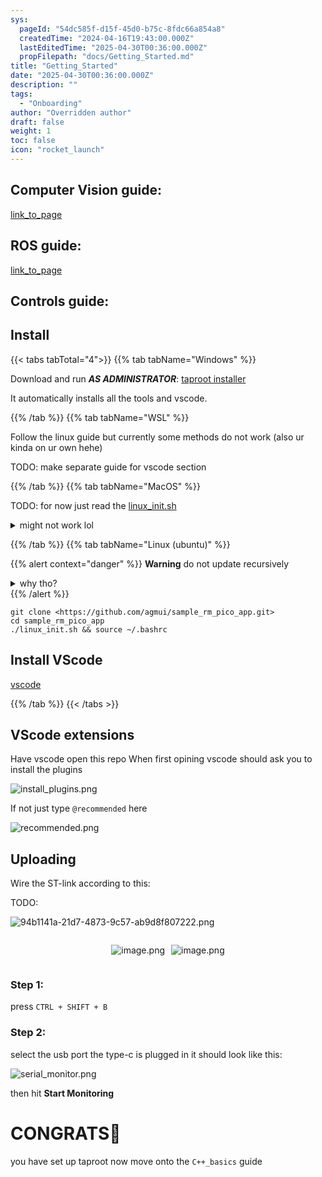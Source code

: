 ```yaml
---
sys:
  pageId: "54dc585f-d15f-45d0-b75c-8fdc66a854a8"
  createdTime: "2024-04-16T19:43:00.000Z"
  lastEditedTime: "2025-04-30T00:36:00.000Z"
  propFilepath: "docs/Getting_Started.md"
title: "Getting_Started"
date: "2025-04-30T00:36:00.000Z"
description: ""
tags:
  - "Onboarding"
author: "Overridden author"
draft: false
weight: 1
toc: false
icon: "rocket_launch"
---
```


## Computer Vision guide:

[link_to_page](86d45bc0-388b-4d26-8848-44f255f73d0e)

## ROS guide:

[link_to_page](3c76c1de-ec8f-46d6-8b0a-294005edc2d5)

## Controls guide:

## Install

{{< tabs tabTotal="4">}}
{{% tab tabName="Windows" %}}

Download and run _**AS ADMINISTRATOR**_: [taproot installer](https://github.com/Thornbots/TeachingFreshies/releases/tag/1.0)

It automatically installs all the tools and vscode.

{{% /tab %}}
{{% tab tabName="WSL" %}}

Follow the linux guide but currently some methods do not work (also ur kinda on ur own hehe)

TODO: make separate guide for vscode section

{{% /tab %}}
{{% tab tabName="MacOS" %}}

TODO: for now just read the [linux_init.sh](https://github.com/agmui/sample_rm_pico_app/blob/main/linux_init.sh)

<details>
<summary>might not work lol</summary>

`brew install libusb pkg-config`

Next install: [vscode](https://code.visualstudio.com/Download)

</details>

{{% /tab %}}
{{% tab tabName="Linux (ubuntu)" %}}

{{% alert context="danger" %}}
**Warning** do not update recursively
<details>
<summary>why tho?</summary>
There are some submodules that may go on for a while (like tinyusb) and I highly
recommend you don't need to get them.
If you want to see what submodules I update just look in `linux_init.sh`
</details>
{{% /alert %}}

```shell
git clone <https://github.com/agmui/sample_rm_pico_app.git>
cd sample_rm_pico_app
./linux_init.sh && source ~/.bashrc
```

## Install VScode

[vscode](https://code.visualstudio.com/Download)

{{% /tab %}}
{{< /tabs >}}

## VScode extensions

Have vscode open this repo
When first opining vscode should ask you to install the plugins

![install_plugins.png](https://prod-files-secure.s3.us-west-2.amazonaws.com/d518164a-d88e-44d1-a4ee-3adb3bd8bce0/89bd30f0-1825-4e77-867b-0a41ce370880/install_plugins.png?X-Amz-Algorithm=AWS4-HMAC-SHA256&X-Amz-Content-Sha256=UNSIGNED-PAYLOAD&X-Amz-Credential=ASIAZI2LB4665YSSZFV7%2F20250623%2Fus-west-2%2Fs3%2Faws4_request&X-Amz-Date=20250623T150931Z&X-Amz-Expires=3600&X-Amz-Security-Token=IQoJb3JpZ2luX2VjEB4aCXVzLXdlc3QtMiJHMEUCIHU5LI8JthM887vNZ2RdALD4pGnkVeRAVOgVvMYhPRjdAiEA13%2BlC3z8tO7w79UU2KW3%2BsCXmbo2zxtgrVPciBbH%2FQYq%2FwMIFxAAGgw2Mzc0MjMxODM4MDUiDNlkV5nmgDgkyW4pNSrcA2IX0ZjBVSWiYyRO06hb91Cj8E2xldL0H7kAwVIVdIY6ABe6KzWqvTZW3JBv%2FotFW1Ej1qN1gFcGqYIaz5kMncMjNVNZtcGeEC47BnKvGFWQITDGzev6EFSeIXPSRp0HNI1VHJPrjgX8NGwr0p%2FYuWD3lO3nxxdXMTPoeVPdvtgnpBervfFVTIKmycJjxT3hzfP%2BU48uHAipPRNyHH1yhWUE5AWdShL0akP9mvElDWuLXtmlfqIKe%2B0256Yc4pWO3PIfOy2ttuJhtf5532JVM0V%2FnTd05CPFGDVFvNCCCqgMO7OqWv2abvK8iYVUlMd4KxvtTilfal%2F%2FbosxtkOn9ZHAiZEwpCWTv%2FuZkcEFUKvSvwJ%2FpGpIxOauGd2lzQcOtVX9AUQ2OhVA4K2QWNmxJG%2FfbJPAdy%2F9myu4zEyijqVdKWn3grlClWrHU%2BIAXLq5JkDuk1Vvw9qHsVxoIfTQ67f6f1aAlBQssh3uVV7sODu9VZ3DH%2BnHL5kL59RvfDRWE121egEuY6z1dWdH3gNOsYYRDoP1AAqAEs8tXDZfzcCQkU5ajtB2qNJ28WWkjvY7QyFJLIzV%2F5bh3Ws9f4VKunFJvOyh1C1F%2Fr6MC8iWIjGxVf9LTfdyNVUrsmYsMMnA5cIGOqUBsSQy04vT4jrDxzZlWqao48B7uKDVHu5SZ2ak8NmCpSmCf8wg7ZWw9l23JZ0aqtFUtbj5wPmd3%2FPvCyi3Ogkprp0nTEqsfvuhsRX%2B75CLBnvX8HKEL2hfR29w03XLqNwP%2Bm%2FvBTVQ8XURR6BvpXtV5koqqdVkP9GEUTCF3gVg2pseAqvuUnJ%2FYNkPcAha8g92Wa7nQR64F6%2BG69ucqbKtXwzjsn3t&X-Amz-Signature=7726719dbc161b725b28b09d01dd3fbe1a45d07168e766b7db6611b02111bb80&X-Amz-SignedHeaders=host&x-amz-checksum-mode=ENABLED&x-id=GetObject)

If not just type `@recommended` here  

![recommended.png](https://prod-files-secure.s3.us-west-2.amazonaws.com/d518164a-d88e-44d1-a4ee-3adb3bd8bce0/61e661e9-5d85-4dfc-be0d-8d2097a5e793/recommended.png?X-Amz-Algorithm=AWS4-HMAC-SHA256&X-Amz-Content-Sha256=UNSIGNED-PAYLOAD&X-Amz-Credential=ASIAZI2LB4665YSSZFV7%2F20250623%2Fus-west-2%2Fs3%2Faws4_request&X-Amz-Date=20250623T150931Z&X-Amz-Expires=3600&X-Amz-Security-Token=IQoJb3JpZ2luX2VjEB4aCXVzLXdlc3QtMiJHMEUCIHU5LI8JthM887vNZ2RdALD4pGnkVeRAVOgVvMYhPRjdAiEA13%2BlC3z8tO7w79UU2KW3%2BsCXmbo2zxtgrVPciBbH%2FQYq%2FwMIFxAAGgw2Mzc0MjMxODM4MDUiDNlkV5nmgDgkyW4pNSrcA2IX0ZjBVSWiYyRO06hb91Cj8E2xldL0H7kAwVIVdIY6ABe6KzWqvTZW3JBv%2FotFW1Ej1qN1gFcGqYIaz5kMncMjNVNZtcGeEC47BnKvGFWQITDGzev6EFSeIXPSRp0HNI1VHJPrjgX8NGwr0p%2FYuWD3lO3nxxdXMTPoeVPdvtgnpBervfFVTIKmycJjxT3hzfP%2BU48uHAipPRNyHH1yhWUE5AWdShL0akP9mvElDWuLXtmlfqIKe%2B0256Yc4pWO3PIfOy2ttuJhtf5532JVM0V%2FnTd05CPFGDVFvNCCCqgMO7OqWv2abvK8iYVUlMd4KxvtTilfal%2F%2FbosxtkOn9ZHAiZEwpCWTv%2FuZkcEFUKvSvwJ%2FpGpIxOauGd2lzQcOtVX9AUQ2OhVA4K2QWNmxJG%2FfbJPAdy%2F9myu4zEyijqVdKWn3grlClWrHU%2BIAXLq5JkDuk1Vvw9qHsVxoIfTQ67f6f1aAlBQssh3uVV7sODu9VZ3DH%2BnHL5kL59RvfDRWE121egEuY6z1dWdH3gNOsYYRDoP1AAqAEs8tXDZfzcCQkU5ajtB2qNJ28WWkjvY7QyFJLIzV%2F5bh3Ws9f4VKunFJvOyh1C1F%2Fr6MC8iWIjGxVf9LTfdyNVUrsmYsMMnA5cIGOqUBsSQy04vT4jrDxzZlWqao48B7uKDVHu5SZ2ak8NmCpSmCf8wg7ZWw9l23JZ0aqtFUtbj5wPmd3%2FPvCyi3Ogkprp0nTEqsfvuhsRX%2B75CLBnvX8HKEL2hfR29w03XLqNwP%2Bm%2FvBTVQ8XURR6BvpXtV5koqqdVkP9GEUTCF3gVg2pseAqvuUnJ%2FYNkPcAha8g92Wa7nQR64F6%2BG69ucqbKtXwzjsn3t&X-Amz-Signature=dd78405ac4a71fa4e427fe3dfb8b8bbdc1f9100bfd5d0a534e3bf97e32114bf0&X-Amz-SignedHeaders=host&x-amz-checksum-mode=ENABLED&x-id=GetObject)

## Uploading

Wire the ST-link according to this:

TODO:

![94b1141a-21d7-4873-9c57-ab9d8f807222.png](https://prod-files-secure.s3.us-west-2.amazonaws.com/d518164a-d88e-44d1-a4ee-3adb3bd8bce0/e5fad17d-ab82-4300-9f4c-505ab4b1202c/94b1141a-21d7-4873-9c57-ab9d8f807222.png?X-Amz-Algorithm=AWS4-HMAC-SHA256&X-Amz-Content-Sha256=UNSIGNED-PAYLOAD&X-Amz-Credential=ASIAZI2LB4665YSSZFV7%2F20250623%2Fus-west-2%2Fs3%2Faws4_request&X-Amz-Date=20250623T150931Z&X-Amz-Expires=3600&X-Amz-Security-Token=IQoJb3JpZ2luX2VjEB4aCXVzLXdlc3QtMiJHMEUCIHU5LI8JthM887vNZ2RdALD4pGnkVeRAVOgVvMYhPRjdAiEA13%2BlC3z8tO7w79UU2KW3%2BsCXmbo2zxtgrVPciBbH%2FQYq%2FwMIFxAAGgw2Mzc0MjMxODM4MDUiDNlkV5nmgDgkyW4pNSrcA2IX0ZjBVSWiYyRO06hb91Cj8E2xldL0H7kAwVIVdIY6ABe6KzWqvTZW3JBv%2FotFW1Ej1qN1gFcGqYIaz5kMncMjNVNZtcGeEC47BnKvGFWQITDGzev6EFSeIXPSRp0HNI1VHJPrjgX8NGwr0p%2FYuWD3lO3nxxdXMTPoeVPdvtgnpBervfFVTIKmycJjxT3hzfP%2BU48uHAipPRNyHH1yhWUE5AWdShL0akP9mvElDWuLXtmlfqIKe%2B0256Yc4pWO3PIfOy2ttuJhtf5532JVM0V%2FnTd05CPFGDVFvNCCCqgMO7OqWv2abvK8iYVUlMd4KxvtTilfal%2F%2FbosxtkOn9ZHAiZEwpCWTv%2FuZkcEFUKvSvwJ%2FpGpIxOauGd2lzQcOtVX9AUQ2OhVA4K2QWNmxJG%2FfbJPAdy%2F9myu4zEyijqVdKWn3grlClWrHU%2BIAXLq5JkDuk1Vvw9qHsVxoIfTQ67f6f1aAlBQssh3uVV7sODu9VZ3DH%2BnHL5kL59RvfDRWE121egEuY6z1dWdH3gNOsYYRDoP1AAqAEs8tXDZfzcCQkU5ajtB2qNJ28WWkjvY7QyFJLIzV%2F5bh3Ws9f4VKunFJvOyh1C1F%2Fr6MC8iWIjGxVf9LTfdyNVUrsmYsMMnA5cIGOqUBsSQy04vT4jrDxzZlWqao48B7uKDVHu5SZ2ak8NmCpSmCf8wg7ZWw9l23JZ0aqtFUtbj5wPmd3%2FPvCyi3Ogkprp0nTEqsfvuhsRX%2B75CLBnvX8HKEL2hfR29w03XLqNwP%2Bm%2FvBTVQ8XURR6BvpXtV5koqqdVkP9GEUTCF3gVg2pseAqvuUnJ%2FYNkPcAha8g92Wa7nQR64F6%2BG69ucqbKtXwzjsn3t&X-Amz-Signature=7141830b58c7323e9c26c90ea1e211a49bba2b195cb78791b2b2761176e43e3f&X-Amz-SignedHeaders=host&x-amz-checksum-mode=ENABLED&x-id=GetObject)

<div style="display: flex;flex-direction: row; column-gap:10px; max-width: 630px;justify-content: center;">
<div>

![image.png](https://prod-files-secure.s3.us-west-2.amazonaws.com/d518164a-d88e-44d1-a4ee-3adb3bd8bce0/210ecb78-1116-4d7b-b9b7-2292f66fa2c2/image.png?X-Amz-Algorithm=AWS4-HMAC-SHA256&X-Amz-Content-Sha256=UNSIGNED-PAYLOAD&X-Amz-Credential=ASIAZI2LB4666GO6Y3NX%2F20250623%2Fus-west-2%2Fs3%2Faws4_request&X-Amz-Date=20250623T150936Z&X-Amz-Expires=3600&X-Amz-Security-Token=IQoJb3JpZ2luX2VjEBwaCXVzLXdlc3QtMiJGMEQCIF0IFXwTbcT%2BFES88MW5Jwd4qaoRKI0L7kotQ2yFCFyvAiAn%2B5EDemTDdjq4V1nSve6tZtHMNaLT8Pg9ZNEp2axVdir%2FAwgVEAAaDDYzNzQyMzE4MzgwNSIMwoFzs2nz5RIOjaxRKtwDPlejbH1P25vc4RBgciFTzo038EhhzXwPU6FIRD3AZFgP9N2GGdQWEr2jnA4tx9Uvl%2FNwBkBnurVuVukY6jqorV0miSIdWP4AF5pspQX%2FBLC3PiZJiW%2F6zGS4K%2FsxBxcocsCeU91zKHArTA2DStKiSZObDssX99kfs1RfjCQNPv0ITOfvkml2iTFoGhwOkl5b1IIk6%2FrSBOXvIi2nqzPof8czdbO6cEESeAlDINGXGZHlt9qEL95G8uBbHhMV8RrceoPbiIIxU6tcG0HT4S%2FNRkBnG9r6WzRlq2emXJiOFpbuKTZauZnC9zxGUT%2FiZR%2Fav0lnpslZPygURHsVvI%2FPEWZlLbW7aYE7JBug64JW9W0NpVlvw5AySExy%2FEMp8cY5zpz5KRRUpgfODy2I2taOyi3swUBKXEU0lIGh99aAmCn6iD66kLxUHBE4l10Y84Q3VSfSiEDYBjIy%2BBN77QUKxq0yTRkHzAJY%2FRk4hFhfdJjj1%2BCFUrISkITb%2FV4R6uMC9g%2F2ss2iFhAWkZWWl9a10j1y3NmY84hlkGtt3nOqiMU8FYIzU98qtpksJHPjTMBpeSVxZLxRyfaLYWn5fgRBD1ZYQa%2BFhgsXANjG3%2BQ9c62mbhk%2FOsHt5nYBFBkwp%2FPkwgY6pgFAdXfaBVUhWVP6SNZLdyp3Qm2uBpUmLnxKmoMYI97fXmj5A02JEg%2FqDaqh%2F%2B%2B0bfDgjlVmNimS68I77AyMvaJhWeqXpUIN9xCwpCP2MPjyYpgDlwLChd%2FvmU%2FCNcAoDQ89BKk3oZt%2BESdMdg%2BC7ljZoTQLwWlwZQ3yZZJo8Xf%2F%2FTYqKGtLDad6sGxo6R9b5frCATeJULbLqpmDv%2BoWYKgNPlD8FgiB&X-Amz-Signature=6ef772c778bbf65ed4cd9431166f8c5bb3aecf49075d049757ee13938afbb377&X-Amz-SignedHeaders=host&x-amz-checksum-mode=ENABLED&x-id=GetObject)

</div>
<div>

![image.png](https://prod-files-secure.s3.us-west-2.amazonaws.com/d518164a-d88e-44d1-a4ee-3adb3bd8bce0/33a0fd0f-8ca6-4a86-8e09-26e95ded1fff/image.png?X-Amz-Algorithm=AWS4-HMAC-SHA256&X-Amz-Content-Sha256=UNSIGNED-PAYLOAD&X-Amz-Credential=ASIAZI2LB466SGOLBA4P%2F20250623%2Fus-west-2%2Fs3%2Faws4_request&X-Amz-Date=20250623T150936Z&X-Amz-Expires=3600&X-Amz-Security-Token=IQoJb3JpZ2luX2VjEBwaCXVzLXdlc3QtMiJHMEUCIFCYrlvwvkhxomkX9wSxbNp5L6J5kDt1JhcmB9xHgBP8AiEA5vsI9LuKorQWO%2Fv0vZd6PB0F03mpPi796RW6RyePsa0q%2FwMIFRAAGgw2Mzc0MjMxODM4MDUiDMHeBlFWziyK42JuOSrcA4jrfr1dVNxNIUkm5T9Srolv%2Bbyx58M7yyWxhoBvtgzTpw0%2FX9iBujqFPqXSwH5thWxDKqspu%2B8JSZxUdcQZTADTpejqyn39bJ9Pq2huheLOFkHWxIH808hcjQIJ2LADA5Mszkrhd%2Frtpb0q2J5u1u5p6KidoSdjC9hHUDTSiMvnxWLnlh8k8gVWhTKwOS3ifhT9vtKRMK9ZC2ly3T2BNoU73i3TRVCmJa2OYncggrxG6SppsBrgLk8YlvMxlzGqiTM%2BSLRoW03F1wjl4awnoNfQ%2FnV8uZfv8jQQprgEvNPuUHTKG6ORZlS%2B6DkaQD2wBxTvbyDayOhjtEhF2iOTTgM5E%2BCYvNJUU75Lgt8Dn9BQpnBwRmkcT6wDCB8h5%2F21p2yqW9swQEGeptzVn6F5lFjLDHPyrbmlRY%2BP1vsuOEt6ULgEfCC87NnNUuud3kuTEUfOSkkATEkv6KVyNKT9qC21F9tsYC5%2Bf06NUsNcHAfwzk9dHR%2BCYoTZXTfpCcRgd1wQnviRlENqimZ5Xfx5rASbNQ8wrKUi%2FXBczNY3n2NnkU%2BkZhRfsn%2F71QUWQOzbBYT6k2gj0kTCoacAZCH0mRIwyvlkgm23yUI3Zi4qX8OZ7AhaIVAajYmfnayyMJPz5MIGOqUBBdS2YrvYCFWAOOxNMWZq0HcOT2h9cwRhiOUt4uq90Oa6jqzqqta6c7GBl50WksgT9mDtcMVcNhe0yfKGfpe8tZwkzm%2Fw5cuaAuwLENlUBWnclyCBL%2FcSa4j7eevKGB7Fu24vjAAviVcD5qBTI18EgsDSvW54TfVHF0hGrs0PjZJqYiKhlN8zjSTb8JNEYi7BDvzuup73MNJSFr0l8AnZiaRvT9wo&X-Amz-Signature=b97be8c7904b47df3fbca8fe94671a132229a815039147bbb9ed1b8396b3ff59&X-Amz-SignedHeaders=host&x-amz-checksum-mode=ENABLED&x-id=GetObject)

</div>
</div>

### Step 1:

press `CTRL + SHIFT + B`

### Step 2:

select the usb port the type-c is plugged in it should look like this:

![serial_monitor.png](https://prod-files-secure.s3.us-west-2.amazonaws.com/d518164a-d88e-44d1-a4ee-3adb3bd8bce0/f03f4774-05d4-4393-b6a0-d5efb6d315ab/serial_monitor.png?X-Amz-Algorithm=AWS4-HMAC-SHA256&X-Amz-Content-Sha256=UNSIGNED-PAYLOAD&X-Amz-Credential=ASIAZI2LB4665YSSZFV7%2F20250623%2Fus-west-2%2Fs3%2Faws4_request&X-Amz-Date=20250623T150931Z&X-Amz-Expires=3600&X-Amz-Security-Token=IQoJb3JpZ2luX2VjEB4aCXVzLXdlc3QtMiJHMEUCIHU5LI8JthM887vNZ2RdALD4pGnkVeRAVOgVvMYhPRjdAiEA13%2BlC3z8tO7w79UU2KW3%2BsCXmbo2zxtgrVPciBbH%2FQYq%2FwMIFxAAGgw2Mzc0MjMxODM4MDUiDNlkV5nmgDgkyW4pNSrcA2IX0ZjBVSWiYyRO06hb91Cj8E2xldL0H7kAwVIVdIY6ABe6KzWqvTZW3JBv%2FotFW1Ej1qN1gFcGqYIaz5kMncMjNVNZtcGeEC47BnKvGFWQITDGzev6EFSeIXPSRp0HNI1VHJPrjgX8NGwr0p%2FYuWD3lO3nxxdXMTPoeVPdvtgnpBervfFVTIKmycJjxT3hzfP%2BU48uHAipPRNyHH1yhWUE5AWdShL0akP9mvElDWuLXtmlfqIKe%2B0256Yc4pWO3PIfOy2ttuJhtf5532JVM0V%2FnTd05CPFGDVFvNCCCqgMO7OqWv2abvK8iYVUlMd4KxvtTilfal%2F%2FbosxtkOn9ZHAiZEwpCWTv%2FuZkcEFUKvSvwJ%2FpGpIxOauGd2lzQcOtVX9AUQ2OhVA4K2QWNmxJG%2FfbJPAdy%2F9myu4zEyijqVdKWn3grlClWrHU%2BIAXLq5JkDuk1Vvw9qHsVxoIfTQ67f6f1aAlBQssh3uVV7sODu9VZ3DH%2BnHL5kL59RvfDRWE121egEuY6z1dWdH3gNOsYYRDoP1AAqAEs8tXDZfzcCQkU5ajtB2qNJ28WWkjvY7QyFJLIzV%2F5bh3Ws9f4VKunFJvOyh1C1F%2Fr6MC8iWIjGxVf9LTfdyNVUrsmYsMMnA5cIGOqUBsSQy04vT4jrDxzZlWqao48B7uKDVHu5SZ2ak8NmCpSmCf8wg7ZWw9l23JZ0aqtFUtbj5wPmd3%2FPvCyi3Ogkprp0nTEqsfvuhsRX%2B75CLBnvX8HKEL2hfR29w03XLqNwP%2Bm%2FvBTVQ8XURR6BvpXtV5koqqdVkP9GEUTCF3gVg2pseAqvuUnJ%2FYNkPcAha8g92Wa7nQR64F6%2BG69ucqbKtXwzjsn3t&X-Amz-Signature=afaac7e2a5c08c01c5c354a9aceba51bb0b752ddcab2c0895ecee5ce440e8902&X-Amz-SignedHeaders=host&x-amz-checksum-mode=ENABLED&x-id=GetObject)

then hit **Start Monitoring**

# CONGRATS🎉

you have set up taproot now move onto the `C++_basics` guide
